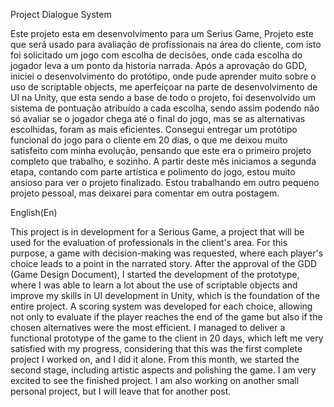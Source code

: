 Project Dialogue System

Este projeto esta em desenvolvimento para um Serius Game, Projeto este que será usado para avaliação de profissionais na área do cliente, com isto foi solicitado um jogo com escolha de decisões, onde cada escolha do jogador leva a um ponto da historia narrada. Após a aprovação do GDD, iniciei o desenvolvimento do protótipo, onde pude aprender muito sobre o uso de scriptable objects, me aperfeiçoar na parte de desenvolvimento de UI na Unity, que esta sendo a base de todo o projeto, foi desenvolvido um sistema de pontuação atribuído a cada escolha, sendo assim podendo não só avaliar se o jogador chega até o final do jogo, mas se as alternativas escolhidas, foram as mais eficientes. Consegui entregar um protótipo funcional do jogo para o cliente em 20 dias, o que me deixou muito satisfeito com minha evolução, pensando que este era o primeiro projeto completo que trabalho, e sozinho. A partir deste mês iniciamos a segunda etapa, contando com parte artística e polimento do jogo, estou muito ansioso para ver o projeto finalizado.
Estou trabalhando em outro pequeno projeto pessoal, mas deixarei para comentar em outra postagem. 

English(En)

This project is in development for a Serious Game, a project that will be used for the evaluation of professionals in the client's area. For this purpose, a game with decision-making was requested, where each player's choice leads to a point in the narrated story. After the approval of the GDD (Game Design Document), I started the development of the prototype, where I was able to learn a lot about the use of scriptable objects and improve my skills in UI development in Unity, which is the foundation of the entire project. A scoring system was developed for each choice, allowing not only to evaluate if the player reaches the end of the game but also if the chosen alternatives were the most efficient. I managed to deliver a functional prototype of the game to the client in 20 days, which left me very satisfied with my progress, considering that this was the first complete project I worked on, and I did it alone. From this month, we started the second stage, including artistic aspects and polishing the game. I am very excited to see the finished project. I am also working on another small personal project, but I will leave that for another post.
